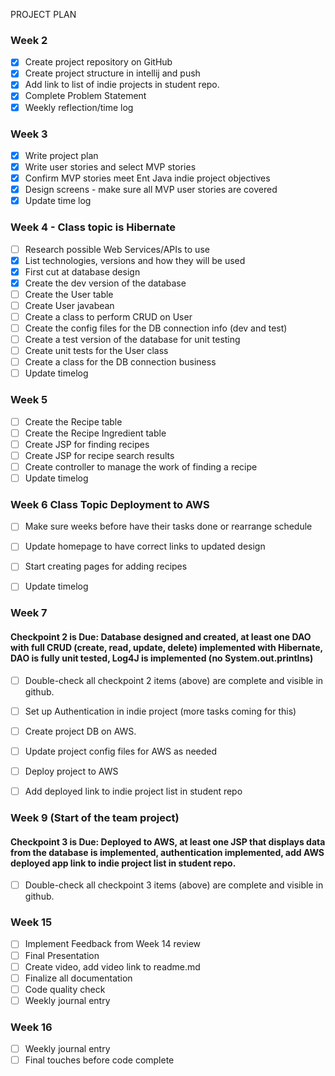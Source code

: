 PROJECT PLAN
### Week 2
- [X] Create project repository on GitHub
- [X] Create project structure in intellij and push
- [X] Add link to list of indie projects in student repo.
- [X] Complete Problem Statement
- [X] Weekly reflection/time log

### Week 3
- [X] Write project plan
- [X] Write user stories and select MVP stories
- [X] Confirm MVP stories meet Ent Java indie project objectives
- [X] Design screens - make sure all MVP user stories are covered
- [X] Update time log

### Week 4 - Class topic is Hibernate
- [ ] Research possible Web Services/APIs to use
- [X] List technologies, versions and how they will be used
- [X] First cut at database design
- [X] Create the dev version of the database
- [ ] Create the User table
- [ ] Create User javabean
- [ ] Create a class to perform CRUD on User
- [ ] Create the config files for the DB connection info (dev and test)
- [ ] Create a test version of the database for unit testing
- [ ] Create unit tests for the User class
- [ ] Create a class for the DB connection business
- [ ] Update timelog

### Week 5
- [ ] Create the Recipe table
- [ ] Create the Recipe Ingredient table
- [ ] Create JSP for finding recipes
- [ ] Create JSP for recipe search results
- [ ] Create controller to manage the work of finding a recipe
- [ ] Update timelog

### Week 6 Class Topic Deployment to AWS
- [ ] Make sure weeks before have their tasks done or rearrange schedule
- [ ] Update homepage to have correct links to updated design
- [ ] Start creating pages for adding recipes
- [ ] Update timelog


### Week 7
#### Checkpoint 2 is Due: Database designed and created, at least one DAO with full CRUD (create, read, update, delete) implemented with Hibernate, DAO is fully unit tested, Log4J is implemented (no System.out.printlns)

- [ ] Double-check all checkpoint 2 items (above) are complete and visible in github.
- [ ] Set up Authentication in indie project (more tasks coming for this)
- [ ] Create project DB on AWS.
- [ ] Update project config files for AWS as needed
- [ ] Deploy project to AWS
- [ ] Add deployed link to indie project list in student repo


### Week 9 (Start of the team project)
#### Checkpoint 3 is Due: Deployed to AWS, at least one JSP that displays data from the database is implemented, authentication implemented, add AWS deployed app link to indie project list in student repo.
- [ ] Double-check all checkpoint 3 items (above) are complete and visible in github.

### Week 15
- [ ] Implement Feedback from Week 14 review
- [ ] Final Presentation
- [ ] Create video, add video link to readme.md
- [ ] Finalize all documentation
- [ ] Code quality check
- [ ] Weekly journal entry

### Week 16
- [ ] Weekly journal entry
- [ ] Final touches before code complete
